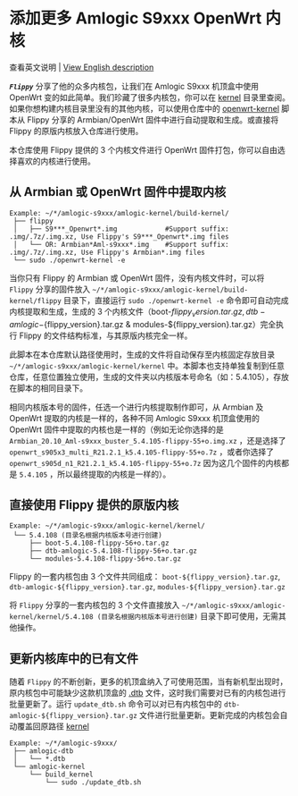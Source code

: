 # 添加更多 Amlogic S9xxx OpenWrt 内核

查看英文说明 | [View English description](README.md)

***`Flippy`*** 分享了他的众多内核包，让我们在 Amlogic S9xxx 机顶盒中使用 OpenWrt 变的如此简单。我们珍藏了很多内核包，你可以在 [kernel](https://github.com/ophub/amlogic-s9xxx-openwrt/tree/main/amlogic-s9xxx/amlogic-kernel/kernel) 目录里查阅。如果你想构建内核目录里没有的其他内核，可以使用仓库中的 [openwrt-kernel](openwrt-kernel) 脚本从 Flippy 分享的 Armbian/OpenWrt 固件中进行自动提取和生成。或直接将 Flippy 的原版内核放入仓库进行使用。

本仓库使用 Flippy 提供的 3 个内核文件进行 OpenWrt 固件打包，你可以自由选择喜欢的内核进行使用。

## 从 Armbian 或 OpenWrt 固件中提取内核

```shell script
Example: ~/*/amlogic-s9xxx/amlogic-kernel/build-kernel/
 ├── flippy
 │   ├── S9***_Openwrt*.img            #Support suffix: .img/.7z/.img.xz, Use Flippy's S9***_Openwrt*.img files
 │   └── OR: Armbian*Aml-s9xxx*.img    #Support suffix: .img/.7z/.img.xz, Use Flippy's Armbian*.img files
 └── sudo ./openwrt-kernel -e
```

当你只有 Flippy 的 Armbian 或 OpenWrt 固件，没有内核文件时，可以将 `Flippy` 分享的固件放入 `~/*/amlogic-s9xxx/amlogic-kernel/build-kernel/flippy` 目录下，直接运行 `sudo ./openwrt-kernel -e` 命令即可自动完成内核提取和生成，生成的 3 个内核文件（boot-${flippy_version}.tar.gz, dtb-amlogic-${flippy_version}.tar.gz & modules-${flippy_version}.tar.gz）完全执行 Flippy 的文件结构标准，与其原版内核完全一样。

此脚本在本仓库默认路径使用时，生成的文件将自动保存至内核固定存放目录 `~/*/amlogic-s9xxx/amlogic-kernel/kernel` 中。本脚本也支持单独复制到任意仓库，任意位置独立使用，生成的文件夹以内核版本号命名（如：5.4.105），存放在脚本的相同目录下。

相同内核版本号的固件，任选一个进行内核提取制作即可，从 Armbian 及 OpenWrt 提取的内核是一样的，各种不同 Amlogic S9xxx 机顶盒使用的 OpenWrt 固件中提取的内核也是一样的（例如无论你选择的是 `Armbian_20.10_Aml-s9xxx_buster_5.4.105-flippy-55+o.img.xz` ，还是选择了 `openwrt_s905x3_multi_R21.2.1_k5.4.105-flippy-55+o.7z` ，或者你选择了 `openwrt_s905d_n1_R21.2.1_k5.4.105-flippy-55+o.7z` 因为这几个固件的内核都是 `5.4.105` ，所以最终提取的内核是一样的）。

## 直接使用 Flippy 提供的原版内核

```shell script
Example: ~/*/amlogic-s9xxx/amlogic-kernel/kernel/
 └── 5.4.108 (目录名根据内核版本号进行创建)
     ├── boot-5.4.108-flippy-56+o.tar.gz
     ├── dtb-amlogic-5.4.108-flippy-56+o.tar.gz
     └── modules-5.4.108-flippy-56+o.tar.gz
```
Flippy 的一套内核包由 3 个文件共同组成： `boot-${flippy_version}.tar.gz`, `dtb-amlogic-${flippy_version}.tar.gz`, `modules-${flippy_version}.tar.gz`

将 `Flippy` 分享的一套内核包的 3 个文件直接放入 `~/*/amlogic-s9xxx/amlogic-kernel/kernel/5.4.108 (目录名根据内核版本号进行创建)` 目录下即可使用，无需其他操作。

## 更新内核库中的已有文件

随着 `Flippy` 的不断创新，更多的机顶盒纳入了可使用范围，当有新机型出现时，原内核包中可能缺少这款机顶盒的 [.dtb](https://github.com/ophub/amlogic-s9xxx-openwrt/tree/main/amlogic-s9xxx/amlogic-dtb) 文件，这时我们需要对已有的内核包进行批量更新了。运行 `update_dtb.sh` 命令可以对已有内核包中的 `dtb-amlogic-${flippy_version}.tar.gz` 文件进行批量更新。更新完成的内核包会自动覆盖回原路径 [kernel](https://github.com/ophub/amlogic-s9xxx-openwrt/tree/main/amlogic-s9xxx/amlogic-kernel/kernel)

```shell script
Example: ~/*/amlogic-s9xxx/
 ├── amlogic-dtb
 │   └── *.dtb
 └── amlogic-kernel
     └── build_kernel
         └── sudo ./update_dtb.sh
```


